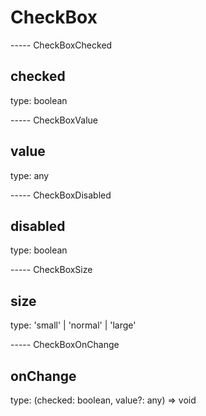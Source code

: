 # CheckBox

----- CheckBoxChecked

## checked

type: boolean

----- CheckBoxValue

## value

type: any

----- CheckBoxDisabled

## disabled

type: boolean

----- CheckBoxSize

## size

type: 'small' | 'normal' | 'large'

----- CheckBoxOnChange

## onChange

type: (checked: boolean, value?: any) => void
